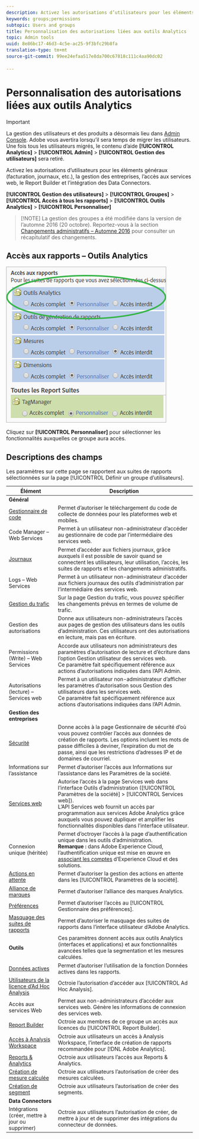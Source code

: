 ```yaml
---
description: Activez les autorisations d’utilisateurs pour les éléments généraux (facturation, journaux, etc.), la gestion des entreprises, l’accès aux services web, le Report Builder et l’intégration des Data Connectors.
keywords: groups;permissions
subtopic: Users and groups
title: Personnalisation des autorisations liées aux outils Analytics
topic: Admin tools
uuid: 8e86bc17-46d3-4c5e-ac25-9f3bfc29b8fa
translation-type: tm+mt
source-git-commit: 99ee24efaa517e8da700c67818c111c4aa90dc02

---
```



# Personnalisation des autorisations liées aux outils Analytics

>[!IMPORTANT]
>
>La gestion des utilisateurs et des produits a désormais lieu dans [Admin Console](https://helpx.adobe.com/enterprise/using/admin-console.html). Adobe vous avertira lorsqu’il sera temps de migrer les utilisateurs. Une fois tous les utilisateurs migrés, le contenu d’aide **[!UICONTROL Analytics]** &gt; **[!UICONTROL Admin]** &gt; **[!UICONTROL Gestion des utilisateurs]** sera retiré.

Activez les autorisations d’utilisateurs pour les éléments généraux (facturation, journaux, etc.), la gestion des entreprises, l’accès aux services web, le Report Builder et l’intégration des Data Connectors.

**[!UICONTROL Gestion des utilisateurs]** &gt; **[!UICONTROL Groupes]** &gt; **[!UICONTROL Accès à tous les rapports]** &gt; **[!UICONTROL Outils Analytics]** &gt; **[!UICONTROL Personnaliser]**

> [!NOTE] La gestion des groupes a été modifiée dans la version de l’automne 2016 (20 octobre). Reportez-vous à la section [Changements administratifs – Automne 2016](/help/admin/user-management2/c-user-management/permissions-changes.md) pour consulter un récapitulatif des changements.

## Accès aux rapports – Outils Analytics

![](assets/report-access-analytics-tools.png)

Cliquez sur **[!UICONTROL Personnaliser]** pour sélectionner les fonctionnalités auxquelles ce groupe aura accès.

## Descriptions des champs

Les paramètres sur cette page se rapportent aux suites de rapports sélectionnées sur la page [!UICONTROL Définir un groupe d’utilisateurs].

| Élément | Description |
|--- |--- |
| **Général** |  |
| [Gestionnaire de code](/help/admin/admin/code-manager-admin.md) | Permet d’autoriser le téléchargement du code de collecte de données pour les plateformes web et mobiles. |
| Code Manager – Web Services | Permet à un utilisateur non-administrateur d’accéder au gestionnaire de code par l’intermédiaire des services web. |
| [Journaux](/help/admin/admin/logs.md) | Permet d’accéder aux fichiers journaux, grâce auxquels il est possible de savoir quand se connectent les utilisateurs, leur utilisation, l’accès, les suites de rapports et les changements administratifs. |
| Logs – Web Services | Permet à un utilisateur non-administrateur d’accéder aux fichiers journaux des outils d’administration par l’intermédiaire des services web. |
| [Gestion du trafic](/help/admin/c-traffic-management/traffic-management.md) | Sur la page Gestion du trafic, vous pouvez spécifier les changements prévus en termes de volume de trafic. |
| Gestion des autorisations | Donne aux utilisateurs non-administrateurs l’accès aux pages de gestion des utilisateurs dans les outils d’administration. Ces utilisateurs ont des autorisations en lecture, mais pas en écriture. |
| Permissions (Write) – Web Services | Accorde aux utilisateurs non administrateurs des paramètres d’autorisation de lecture et d’écriture dans l’option Gestion utilisateur des services web.<br>Ce paramètre fait spécifiquement référence aux actions d’autorisations indiquées dans l’API Admin. |
| Autorisations (lecture) – Services web | Permet à un utilisateur non-administrateur d’afficher les paramètres d’autorisation sous Gestion des utilisateurs dans les services web.<br>Ce paramètre fait spécifiquement référence aux actions d’autorisations indiquées dans l’API Admin. |
| **Gestion des entreprises** |  |
| [Sécurité](/help/admin/company/security-manager.md) | Donne accès à la page Gestionnaire de sécurité d’où vous pouvez contrôler l’accès aux données de création de rapports. Les options incluent les mots de passe difficiles à deviner, l’expiration du mot de passe, ainsi que les restrictions d’adresses IP et de domaines de courriel. |
| Informations sur l’assistance | Permet d’autoriser l’accès aux Informations sur l’assistance dans les Paramètres de la société. |
| [Services web](/help/admin/company/web-services-admin.md) | Autorise l’accès à la page Services web dans l’interface Outils d’administration ([!UICONTROL Paramètres de la société] &gt; [!UICONTROL Services web]).<br>L’API Services web fournit un accès par programmation aux services Adobe Analytics grâce auxquels vous pouvez dupliquer et amplifier les fonctionnalités disponibles dans l’interface utilisateur. |
| Connexion unique (héritée) | Permet d’octroyer l’accès à la page d’authentification unique dans les outils d’administration.<br>**Remarque :** dans Adobe Experience Cloud, l’authentification unique est mise en œuvre en [associant les comptes](https://marketing.adobe.com/resources/help/en_US/mcloud/organizations.html) d’Experience Cloud et des solutions. |
| [Actions en attente](/help/admin/company/pending-actions-admin.md) | Permet d’autoriser la gestion des actions en attente dans les [!UICONTROL Paramètres de la société]. |
| [Alliance de marques](/help/admin/company/co-branding-admin.md) | Permet d’autoriser l’alliance des marques Analytics. |
| [Préférences](/help/admin/admin/preferences-manager.md) | Permet d’autoriser l’accès au [!UICONTROL Gestionnaire des préférences]. |
| [Masquage des suites de rapports](/help/admin/company/c-hide-report-suites.md) | Permet d’autoriser le masquage des suites de rapports dans l’interface utilisateur d’Adobe Analytics. |
| **Outils** | Ces paramètres donnent accès aux outils Analytics (interfaces et applications) et aux fonctionnalités avancées telles que la segmentation et les mesures calculées. |
| [Données actives](https://marketing.adobe.com/resources/help/en_US/reference/data_latency.html) | Permet d’autoriser l’utilisation de la fonction Données actives dans les rapports. |
| [Utilisateurs de la licence d’Ad Hoc Analysis](https://marketing.adobe.com/resources/help/en_US/dsc/) | Octroie l’autorisation d’accéder aux [!UICONTROL Ad Hoc Analysis]. |
| Accès aux services Web | Permet aux non-administrateurs d’accéder aux services web. Génère les informations de connexion des services web. |
| [Report Builder](https://marketing.adobe.com/resources/help/en_US/arb/setup.html) | Octroie aux membres de ce groupe un accès aux licences du [!UICONTROL Report Builder]. |
| [Accès à Analysis Workspace](https://marketing.adobe.com/resources/help/en_US/analytics/analysis-workspace/) | Octroie aux utilisateurs un accès à Analysis Workspace, l’interface de création de rapports recommandée pour [!DNL Adobe Analytics]. |
| [Reports &amp; Analytics](https://marketing.adobe.com/resources/help/en_US/sc/user/) | Octroie aux utilisateurs l’accès aux Reports &amp; Analytics. |
| [Création de mesure calculée](https://marketing.adobe.com/resources/help/en_US/analytics/calcmetrics/) | Octroie aux utilisateurs l’autorisation de créer des mesures calculées. |
| [Création de segment](https://marketing.adobe.com/resources/help/en_US/analytics/segment/) | Octroie aux utilisateurs l’autorisation de créer des segments. |
| **Data Connectors** |  |
| Intégrations (créer, mettre à jour ou supprimer) | Octroie aux utilisateurs l’autorisation de créer, de mettre à jour et de supprimer des intégrations du connecteur de données. |
